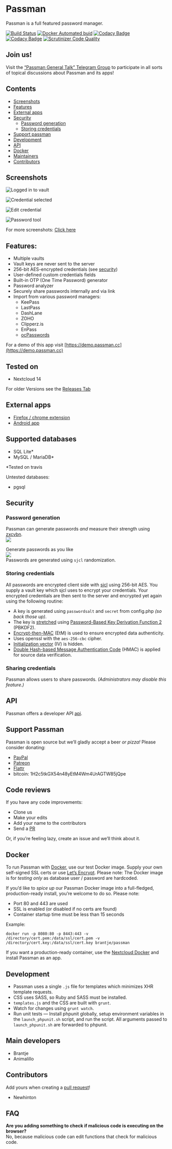 # Passman
Passman is a full featured password manager.

[![Build Status](https://travis-ci.org/nextcloud/passman.svg?branch=master)](https://travis-ci.org/nextcloud/passman)
[![Docker Automated buid](https://img.shields.io/docker/build/brantje/passman.svg)](hub.docker.com/r/brantje/passman/)
[![Codacy Badge](https://api.codacy.com/project/badge/Grade/749bb288c9fd4592a73056549d44a85e)](https://www.codacy.com/app/brantje/passman?utm_source=github.com&amp;utm_medium=referral&amp;utm_content=nextcloud/passman&amp;utm_campaign=Badge_Grade)
[![Codacy Badge](https://api.codacy.com/project/badge/Coverage/749bb288c9fd4592a73056549d44a85e)](https://www.codacy.com/app/brantje/passman?utm_source=github.com&utm_medium=referral&utm_content=nextcloud/passman&utm_campaign=Badge_Coverage)
[![Scrutinizer Code Quality](https://scrutinizer-ci.com/g/nextcloud/passman/badges/quality-score.png?b=master)](https://scrutinizer-ci.com/g/nextcloud/passman/?branch=master)

## Join us!
Visit the [“Passman General Talk” Telegram Group](https://t.me/passman_general) to participate in all sorts of topical discussions about Passman and its apps!


## Contents
* [Screenshots](https://github.com/nextcloud/passman#Screenshots) 
* [Features](https://github.com/nextcloud/passman#features) 
* [External apps](https://github.com/nextcloud/passman#external-apps)
* [Security](https://github.com/nextcloud/passman#security)
  * [Password generation](https://github.com/nextcloud/passman#password-generation)
  * [Storing credentials](https://github.com/nextcloud/passman#storing-credentials)
* [Support passman](https://github.com/nextcloud/passman#support-passman)
* [Development](https://github.com/nextcloud/passman#development)
* [API](https://github.com/nextcloud/passman#api)
* [Docker](https://github.com/nextcloud/passman#docker)
* [Maintainers](https://github.com/nextcloud/passman#main-developers)
* [Contributors](https://github.com/nextcloud/passman#contributors)




## Screenshots
![Logged in to vault](http://i.imgur.com/ciShQZg.png)   

![Credential selected](http://i.imgur.com/3tENldT.png)   

![Edit credential](http://i.imgur.com/Iwm3hUe.png)   

![Password tool](http://i.imgur.com/ZYkN70r.png)

For more screenshots: [Click here](http://imgur.com/a/giKVt)


## Features:
- Multiple vaults
- Vault keys are never sent to the server
- 256-bit AES-encrypted credentials (see [security](https://github.com/nextcloud/passman#security))
- User-defined custom credentials fields
- Built-in OTP (One Time Password) generator
- Password analyzer
- Securely share passwords internally and via link
- Import from various password managers:
  - KeePass
  - LastPass
  - DashLane
  - ZOHO
  - Clipperz.is
  - EnPass
  - [ocPasswords](https://github.com/fcturner/passwords)
  

For a demo of this app visit [https://demo.passman.cc](https://demo.passman.cc)

## Tested on
- Nextcloud 14

For older Versions see the [Releases Tab](https://github.com/nextcloud/passman/releases)


## External apps
- [Firefox / chrome extension](https://github.com/nextcloud/passman-webextension)
- [Android app](https://github.com/nextcloud/passman-android)


## Supported databases
- SQL Lite*
- MySQL / MariaDB*

*Tested on travis

Untested databases:
- pgsql

## Security

### Password generation
Passman can generate passwords *and* measure their strength using [zxcvbn](https://github.com/dropbox/zxcvbn).   
![](http://i.imgur.com/2qVBUfM.png)   

Generate passwords as you like   
![](http://i.imgur.com/jcRicOV.png)   
Passwords are generated using `sjcl` randomization.


### Storing credentials
All passwords are encrypted client side with [sjcl](https://github.com/bitwiseshiftleft/sjcl) using 256-bit AES.
You supply a vault key which sjcl uses to encrypt your credentials. Your encrypted credentials are then sent to the server and encrypted yet again using the following routine:
- A key is generated using `passwordsalt` and `secret` from config.php *(so back those up)*.
- The key is [stretched](http://en.wikipedia.org/wiki/Key_stretching) using [Password-Based Key Derivation Function 2](http://en.wikipedia.org/wiki/PBKDF2) (PBKDF2).
- [Encrypt-then-MAC](http://en.wikipedia.org/wiki/Authenticated_encryption#Approaches_to_Authenticated_Encryption) (EtM) is used to ensure encrypted data authenticity.
- Uses openssl with the `aes-256-cbc` cipher.
- [Initialization vector](http://en.wikipedia.org/wiki/Initialization_vector) (IV) is hidden.
- [Double Hash-based Message Authentication Code](http://en.wikipedia.org/wiki/Hash-based_message_authentication_code) (HMAC) is applied for source data verification.


### Sharing credentials
Passman allows users to share passwords. *(Administrators may disable this feature.)*

## API 
Passman offers a developer API [api](https://github.com/nextcloud/passman/wiki/API).

## Support Passman
Passman is open source but we’ll gladly accept a beer *or pizza!* Please consider donating:
- [PayPal](https://www.paypal.com/cgi-bin/webscr?cmd=_s-xclick&hosted_button_id=6YS8F97PETVU2)
- [Patreon](https://www.patreon.com/user?u=4833592)
- [Flattr](https://flattr.com/@passman)
- bitcoin: 1H2c5tkGX54n48yEtM4Wm4UrAGTW85jQpe

## Code reviews
If you have any code improvements:
- Clone us
- Make your edits
- Add your name to the contributors
- Send a [PR](https://github.com/nextcloud/passman/pulls)

Or, if you’re feeling lazy, create an issue and we’ll think about it.

## Docker
To run Passman with [Docker](https://www.docker.com/), use our test Docker image. Supply your own self-signed SSL certs or use [Let’s Encrypt](https://letsencrypt.org/). Please note: The Docker image is for _testing *only*_ as database user / password are hardcoded.   
    
If you’d like to *spice up* our Passman Docker image into a full-fledged, production-ready install, you’re welcome to do so. Please note:
- Port 80 and 443 are used
- SSL is enabled (or disabled if no certs are found)
- Container startup time must be less than 15 seconds

Example:   
```
docker run -p 8080:80 -p 8443:443 -v /directory/cert.pem:/data/ssl/cert.pem -v /directory/cert.key:/data/ssl/cert.key brantje/passman
```
        
If you want a production-ready container, use the [Nextcloud Docker](https://hub.docker.com/_/nextcloud/) and install Passman as an app.



## Development
- Passman uses a single `.js` file for templates which minimizes XHR template requests.   
- CSS uses SASS, so Ruby and SASS must be installed.
- `templates.js` and the CSS are built with `grunt`.
- Watch for changes using `grunt watch`.
- Run unit tests — Install phpunit globally, setup environment variables in the `launch_phpunit.sh` script, and run the script. All arguments passed to `launch_phpunit.sh` are forwarded to phpunit.

## Main developers
- Brantje
- Animalillo

## Contributors
Add yours when creating a [pull request](https://help.github.com/articles/creating-a-pull-request/)!
- Newhinton


## FAQ
**Are you adding something to check if malicious code is executing on the browser?**   
No, because malicious code can edit functions that check for malicious code.
